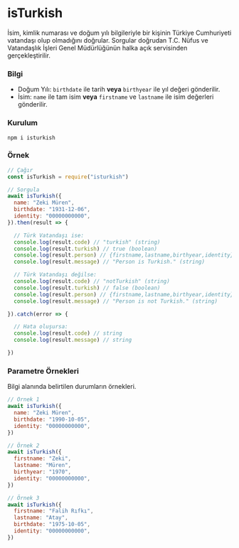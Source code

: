 # isTurkish
İsim, kimlik numarası ve doğum yılı bilgileriyle bir kişinin Türkiye Cumhuriyeti vatandaşı olup olmadığını doğrular. Sorgular doğrudan T.C. Nüfus ve Vatandaşlık İşleri Genel Müdürlüğünün halka açık servisinden gerçekleştirilir.

### Bilgi
- Doğum Yılı: `birthdate` ile tarih **veya** `birthyear` ile yıl değeri gönderilir.
- İsim: `name` ile tam isim **veya** `firstname` ve `lastname` ile isim değerleri gönderilir.

### Kurulum
```
npm i isturkish
```

### Örnek
```js
// Çağır
const isTurkish = require("isturkish")

// Sorgula
await isTurkish({
  name: "Zeki Müren",
  birthdate: "1931-12-06",
  identity: "00000000000",
}).then(result => {

  // Türk Vatandaşı ise:
  console.log(result.code) // "turkish" (string)
  console.log(result.turkish) // true (boolean)
  console.log(result.person) // {firstname,lastname,birthyear,identity} (object)
  console.log(result.message) // "Person is Turkish." (string)

  // Türk Vatandaşı değilse:
  console.log(result.code) // "notTurkish" (string)
  console.log(result.turkish) // false (boolean)
  console.log(result.person) // {firstname,lastname,birthyear,identity} (object)
  console.log(result.message) // "Person is not Turkish." (string)

}).catch(error => {

  // Hata oluşursa:
  console.log(result.code) // string
  console.log(result.message) // string

})

```

### Parametre Örnekleri
Bilgi alanında belirtilen durumların örnekleri.
```js
// Örnek 1
await isTurkish({
  name: "Zeki Müren",
  birthdate: "1990-10-05",
  identity: "00000000000",
})

// Örnek 2
await isTurkish({
  firstname: "Zeki",
  lastname: "Müren",
  birthyear: "1970",
  identity: "00000000000",
})

// Örnek 3
await isTurkish({
  firstname: "Falih Rıfkı",
  lastname: "Atay",
  birthdate: "1975-10-05",
  identity: "00000000000",
})
```
